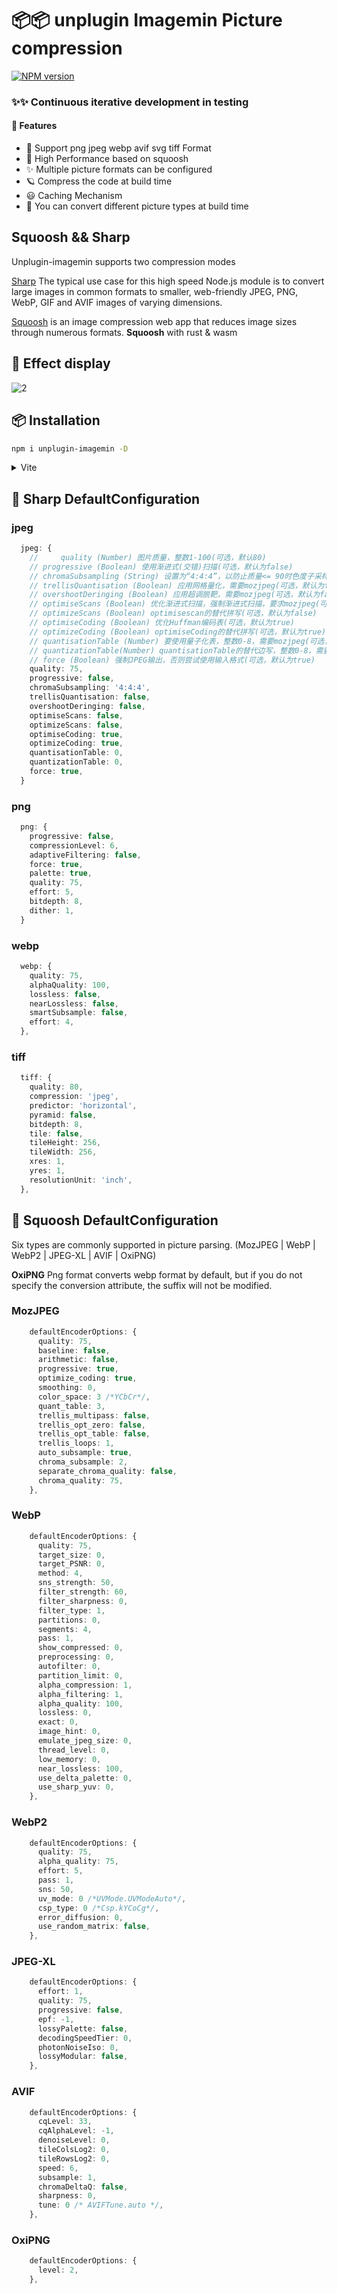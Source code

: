 # 📦📦 unplugin Imagemin Picture compression

[![NPM version](https://img.shields.io/npm/v/unplugin-imagemin?color=a1b858&label=)](https://www.npmjs.com/package/unplugin-imagemin)

### ✨✨ Continuous iterative development in testing

#### 🌈 Features

- 🍰 Support png jpeg webp avif svg tiff Format
- 🦾 High Performance based on squoosh
- ✨ Multiple picture formats can be configured
- 🪐 Compress the code at build time
- 😃 Caching Mechanism
- 🌈 You can convert different picture types at build time

## Squoosh && Sharp

Unplugin-imagemin supports two compression modes 

 [Sharp](https://github.com/lovell/sharp) The typical use case for this high speed Node.js module is to convert large images in common formats to smaller, web-friendly JPEG, PNG, WebP, GIF and AVIF images of varying dimensions.

 [Squoosh](https://github.com/GoogleChromeLabs/squoosh) is an image compression web app that reduces image sizes through numerous formats.
 **Squoosh** with rust & wasm 

## 🍰 Effect display
![2](https://user-images.githubusercontent.com/66500121/205471785-7bf4c1b8-42ca-4d3e-a160-4e1d3562f2d2.gif)


## 📦 Installation

```bash
npm i unplugin-imagemin -D
```

<details>
<summary>Vite</summary><br>

```ts
import { defineConfig } from 'vite';
import vue from '@vitejs/plugin-vue';
import imagemin from 'unplugin-imagemin/vite';
// https://vitejs.dev/config/
export default defineConfig({
  plugins: [
    vue(),   
    imagemin({
      // Default mode squoosh. support squoosh and sharp
      mode: 'squoosh || sharp'
      // Default configuration options for compressing different pictures
      compress: {
        jpg: {
          quality: 0,
        },
        jpeg: {
          quality: 70,
        },
        png: {
          quality: 70,
        },
        webp: {
          quality: 70,
        },
      },
      // The type of picture converted after the build
      conversion: [
        { from: 'png', to: 'jpeg' },
        { from: 'jpeg', to: 'webp' },
      ]
    })
  ]
});
```

<br></details>

## 🌸 Sharp DefaultConfiguration

### jpeg

```ts
  jpeg: {
    //     quality (Number) 图片质量，整数1-100(可选，默认80)
    // progressive (Boolean) 使用渐进式(交错)扫描(可选，默认为false)
    // chromaSubsampling (String) 设置为“4:4:4”，以防止质量<= 90时色度子采样(可选，默认为“4:2:0”)
    // trellisQuantisation (Boolean) 应用网格量化，需要mozjpeg(可选，默认为false)
    // overshootDeringing (Boolean) 应用超调脱靶，需要mozjpeg(可选，默认为false)
    // optimiseScans (Boolean) 优化渐进式扫描，强制渐进式扫描，要求mozjpeg(可选，默认为false)
    // optimizeScans (Boolean) optimisescan的替代拼写(可选，默认为false)
    // optimiseCoding (Boolean) 优化Huffman编码表(可选，默认为true)
    // optimizeCoding (Boolean) optimiseCoding的替代拼写(可选，默认为true)
    // quantisationTable (Number) 要使用量子化表，整数0-8，需要mozjpeg(可选，默认为0)
    // quantizationTable(Number) quantisationTable的替代边写，整数0-8，需要mozjpeg(可选，默认为0)
    // force (Boolean) 强制JPEG输出，否则尝试使用输入格式(可选，默认为true)
    quality: 75,
    progressive: false,
    chromaSubsampling: '4:4:4',
    trellisQuantisation: false,
    overshootDeringing: false,
    optimiseScans: false,
    optimizeScans: false,
    optimiseCoding: true,
    optimizeCoding: true,
    quantisationTable: 0,
    quantizationTable: 0,
    force: true,
  }
```

### png
```ts
  png: {
    progressive: false,
    compressionLevel: 6,
    adaptiveFiltering: false,
    force: true,
    palette: true,
    quality: 75,
    effort: 5,
    bitdepth: 8,
    dither: 1,
  }
```

### webp
```ts
  webp: {
    quality: 75,
    alphaQuality: 100,
    lossless: false,
    nearLossless: false,
    smartSubsample: false,
    effort: 4,
  },
```

### tiff
```ts
  tiff: {
    quality: 80,
    compression: 'jpeg',
    predictor: 'horizontal',
    pyramid: false,
    bitdepth: 8,
    tile: false,
    tileHeight: 256,
    tileWidth: 256,
    xres: 1,
    yres: 1,
    resolutionUnit: 'inch',
  },
```

## 🌸 Squoosh DefaultConfiguration

Six types are commonly supported in picture parsing. (MozJPEG | WebP | WebP2 | JPEG-XL | AVIF | OxiPNG)

**OxiPNG**
Png format converts webp format by default, but if you do not specify the conversion attribute, the suffix will not be modified.


### MozJPEG

```ts
    defaultEncoderOptions: {
      quality: 75,
      baseline: false,
      arithmetic: false,
      progressive: true,
      optimize_coding: true,
      smoothing: 0,
      color_space: 3 /*YCbCr*/,
      quant_table: 3,
      trellis_multipass: false,
      trellis_opt_zero: false,
      trellis_opt_table: false,
      trellis_loops: 1,
      auto_subsample: true,
      chroma_subsample: 2,
      separate_chroma_quality: false,
      chroma_quality: 75,
    },
```

### WebP

```ts
    defaultEncoderOptions: {
      quality: 75,
      target_size: 0,
      target_PSNR: 0,
      method: 4,
      sns_strength: 50,
      filter_strength: 60,
      filter_sharpness: 0,
      filter_type: 1,
      partitions: 0,
      segments: 4,
      pass: 1,
      show_compressed: 0,
      preprocessing: 0,
      autofilter: 0,
      partition_limit: 0,
      alpha_compression: 1,
      alpha_filtering: 1,
      alpha_quality: 100,
      lossless: 0,
      exact: 0,
      image_hint: 0,
      emulate_jpeg_size: 0,
      thread_level: 0,
      low_memory: 0,
      near_lossless: 100,
      use_delta_palette: 0,
      use_sharp_yuv: 0,
    },
```

### WebP2

```ts
    defaultEncoderOptions: {
      quality: 75,
      alpha_quality: 75,
      effort: 5,
      pass: 1,
      sns: 50,
      uv_mode: 0 /*UVMode.UVModeAuto*/,
      csp_type: 0 /*Csp.kYCoCg*/,
      error_diffusion: 0,
      use_random_matrix: false,
    },
```

### JPEG-XL

```ts
    defaultEncoderOptions: {
      effort: 1,
      quality: 75,
      progressive: false,
      epf: -1,
      lossyPalette: false,
      decodingSpeedTier: 0,
      photonNoiseIso: 0,
      lossyModular: false,
    },
```

### AVIF

```ts
    defaultEncoderOptions: {
      cqLevel: 33,
      cqAlphaLevel: -1,
      denoiseLevel: 0,
      tileColsLog2: 0,
      tileRowsLog2: 0,
      speed: 6,
      subsample: 1,
      chromaDeltaQ: false,
      sharpness: 0,
      tune: 0 /* AVIFTune.auto */,
    },
```

### OxiPNG

```ts
    defaultEncoderOptions: {
      level: 2,
    },
```


<!-- ## Sharp DefaultConfiguration -->

<!-- ## TODO

- sass moudle navigator web error (refactor)
- transform with unplugin context
- use cache in node_modules
- refactor user options
- Various types of pictures （Svg is not supported）
- pref If there is this type or picture, then continue to go down.
- transform get global ctx || context
- resolve generateBundle callback replace code
- Attribute compress test error
- Css module conversion
- refactor generateBundle before write chunk
- typescript Type hint
- Optimize the overall logical structure of the code
- Provides two modes to build and closebundle -->
